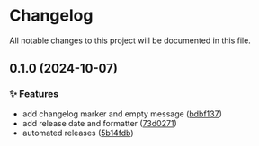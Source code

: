 <!-- header -->
# Changelog

All notable changes to this project will be documented in this file.

<!-- version:0.1.0 -->
## 0.1.0 (2024-10-07)

<!-- changelog -->
### ✨ Features

- add changelog marker and empty message ([bdbf137](https://github.com/Wroud/foundation/commit/bdbf137))
- add release date and formatter ([73d0271](https://github.com/Wroud/foundation/commit/73d0271))
- automated releases ([5b14fdb](https://github.com/Wroud/foundation/commit/5b14fdb))

